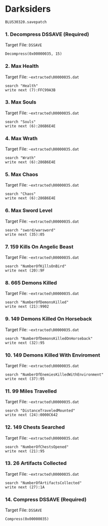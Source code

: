# Darksiders 

`BLUS30320.savepatch`

### 1. Decompress DSSAVE (Required)

Target File: `DSSAVE`

```
Decompress(0x00000035, 15)
```

### 2. Max Health

Target File: `~extracted\00000035.dat`

```
search "Health"
write next (7):FFC99A3B
```

### 3. Max Souls

Target File: `~extracted\00000035.dat`

```
search "Souls"
write next (6):286B6E4E
```

### 4. Max Wrath

Target File: `~extracted\00000035.dat`

```
search "Wrath"
write next (6):286B6E4E
```

### 5. Max Chaos

Target File: `~extracted\00000035.dat`

```
search "Chaos"
write next (6):286B6E4E
```

### 6. Max Sword Level

Target File: `~extracted\00000035.dat`

```
search "sword/warsword"
write next (35):05
```

### 7. 159 Kills On Angelic Beast

Target File: `~extracted\00000035.dat`

```
search "NumberOfKillsOnBird"
write next (20):9F
```

### 8. 665 Demons Killed

Target File: `~extracted\00000035.dat`

```
search "NumberOfDemonsKilled"
write next (21):9902
```

### 9. 149 Demons Killed On Horseback

Target File: `~extracted\00000035.dat`

```
search "NumberOfDemonsKilledOnHorseback"
write next (32):95
```

### 10. 149 Demons Killed With Enviroment

Target File: `~extracted\00000035.dat`

```
search "NumberOfEnemiesKilledWithEnvironment"
write next (37):95
```

### 11. 99 Miles Travelled

Target File: `~extracted\00000035.dat`

```
search "DistanceTraveledMounted"
write next (24):0000C642
```

### 12. 149 Chests Searched

Target File: `~extracted\00000035.dat`

```
search "NumberOfChestsOpened"
write next (21):95
```

### 13. 26 Artifacts Collected

Target File: `~extracted\00000035.dat`

```
search "NumberOfArtifactsCollected"
write next (27):1A
```

### 14. Compress DSSAVE (Required)

Target File: `DSSAVE`

```
Compress(0x00000035)
```

